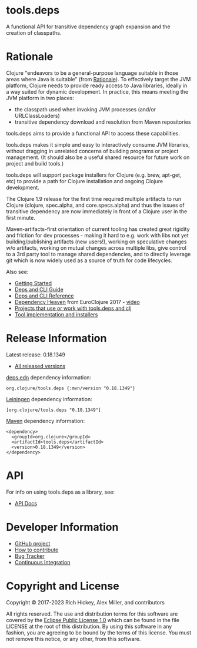 tools.deps
========================================

A functional API for transitive dependency graph expansion and the creation of classpaths.

# Rationale

Clojure "endeavors to be a general-purpose language suitable in those areas where Java is suitable" (from [Rationale](https://clojure.org/about/rationale)). To effectively target the JVM platform, Clojure needs to provide ready access to Java libraries, ideally in a way suited for dynamic development. In practice, this means meeting the JVM platform in two places:

* the classpath used when invoking JVM processes (and/or URLClassLoaders)
* transitive dependency download and resolution from Maven repositories

tools.deps aims to provide a functional API to access these capabilities.

tools.deps makes it simple and easy to interactively consume JVM libraries, without dragging in unrelated concerns of building programs or project management. (It should also be a useful shared resource for future work on project and build tools.) 

tools.deps will support package installers for Clojure (e.g. brew, apt-get, etc) to provide a path for Clojure installation and ongoing Clojure development.

The Clojure 1.9 release for the first time required multiple artifacts to run Clojure (clojure, spec.alpha, and core.specs.alpha) and thus the issues of transitive dependency are now immediately in front of a Clojure user in the first minute.

Maven-artifacts-first orientation of current tooling has created great rigidity and friction for dev processes - making it hard to e.g. work with libs not yet building/publishing artifacts (new users!), working on speculative changes w/o artifacts, working on mutual changes across multiple libs, give control to a 3rd party tool to manage shared dependencies, and to directly leverage git which is now widely used as a source of truth for code lifecycles.

Also see:

* [Getting Started](https://clojure.org/guides/getting_started)
* [Deps and CLI Guide](https://clojure.org/guides/deps_and_cli)
* [Deps and CLI Reference](https://clojure.org/reference/deps_and_cli)
* [Dependency Heaven](http://cdn.cognitect.com/presentations/2017/dependency_heaven.pdf) from EuroClojure 2017 - [video](https://youtube.com/watch?v=sStlTye-Kjk)
* [Projects that use or work with tools.deps and clj](https://github.com/clojure/tools.deps.alpha/wiki/Tools)
* [Tool implementation and installers](https://github.com/clojure/brew-install)

# Release Information

Latest release: 0.18.1349

* [All released versions](https://search.maven.org/#search%7Cgav%7C1%7Cg%3A%22org.clojure%22%20AND%20a%3A%22tools.deps%22)

[deps.edn](https://clojure.org/guides/deps_and_cli) dependency information:

```
org.clojure/tools.deps {:mvn/version "0.18.1349"}
```

[Leiningen](https://github.com/technomancy/leiningen/) dependency information:

```
[org.clojure/tools.deps "0.18.1349"]
```

[Maven](https://maven.apache.org) dependency information:

```
<dependency>
  <groupId>org.clojure</groupId>
  <artifactId>tools.deps</artifactId>
  <version>0.18.1349</version>
</dependency>
```

# API 

For info on using tools.deps as a library, see:

* [API Docs](https://clojure.github.io/tools.deps)

# Developer Information

* [GitHub project](https://github.com/clojure/tools.deps)
* [How to contribute](https://clojure.org/community/contributing)
* [Bug Tracker](https://clojure.atlassian.net/browse/TDEPS)
* [Continuous Integration](https://github.com/clojure/tools.deps/actions/workflows/test.yml)

# Copyright and License

Copyright © 2017-2023 Rich Hickey, Alex Miller, and contributors

All rights reserved. The use and
distribution terms for this software are covered by the
[Eclipse Public License 1.0] which can be found in the file
LICENSE at the root of this distribution. By using this software
in any fashion, you are agreeing to be bound by the terms of this
license. You must not remove this notice, or any other, from this
software.

[Eclipse Public License 1.0]: https://opensource.org/licenses/eclipse-1.0.php
